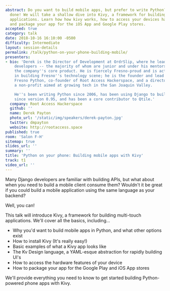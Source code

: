 ```yaml
---
abstract: Do you want to build mobile apps, but prefer to write Python? It can be
  done! We will take a shallow dive into Kivy, a framework for building multi-touch
  applications. Learn how how kivy works, how to access your devices hardware features,
  and package your app for the iOS App and Google Play stores.
accepted: true
category: talk
date: 2018-10-16 16:10:00 -0500
difficulty: Intermediate
layout: session-details
permalink: /talk/python-on-your-phone-building-mobile/
presenters:
- bio: 'Derek is the Director of Development at OrdrSlip, where he leads a team of
    developers -- the majority of whom are junior and under his mentorship -- in building
    the company''s core product. He is fiercely Fresno-proud and is actively involved
    in building Fresno''s technology scene; he is the founder and lead organizer of
    Fresno Python, co-founder of Root Access Hackerspace, and a director at 59DaysOfCode,
    a non-profit aimed at growing tech in the San Joaquin Valley.

    He''s been writing Python since 2006, has been using Django to build web stuff
    since version 0.95, and has been a core contributor to Qtile.'
  company: Root Access Hackerspace
  github: ''
  name: Derek Payton
  photo_url: '/static/img/speakers/derek-payton.jpg'
  twitter: dmpayton
  website: http://rootaccess.space
published: true
room: 'Salon F-H'
sitemap: true
slides_url: ''
summary: ''
title: 'Python on your phone: Building mobile apps with Kivy'
track: t1
video_url: ''
---
```


Many Django developers are familiar with building APIs, but what about when you need to build a mobile client consume them? Wouldn't it be great if you could build a mobile application using the same language as your backend?

Well, you can!

This talk will introduce Kivy, a framework for building multi-touch applications. We'll cover all the basics, including...

- Why you'd want to build mobile apps in Python, and what other options exist
- How to install Kivy (It's really easy!)
- Basic examples of what a Kivy app looks like
- The Kv Design language, a YAML-esque abstraction for rapidly building UI's
- How to access the hardware features of your device
- How to package your app for the Google Play and iOS App stores

We'll provide everything you need to know to get started building Python-powered phone apps with Kivy.
